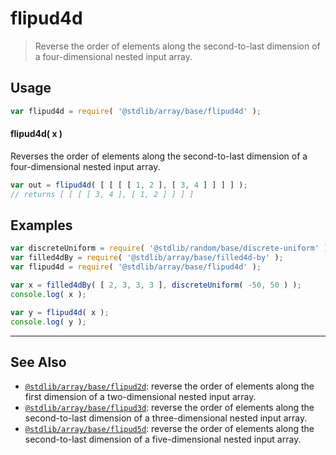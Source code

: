 <!--

@license Apache-2.0

Copyright (c) 2023 The Stdlib Authors.

Licensed under the Apache License, Version 2.0 (the "License");
you may not use this file except in compliance with the License.
You may obtain a copy of the License at

   http://www.apache.org/licenses/LICENSE-2.0

Unless required by applicable law or agreed to in writing, software
distributed under the License is distributed on an "AS IS" BASIS,
WITHOUT WARRANTIES OR CONDITIONS OF ANY KIND, either express or implied.
See the License for the specific language governing permissions and
limitations under the License.

-->

# flipud4d

> Reverse the order of elements along the second-to-last dimension of a four-dimensional nested input array.

<!-- Section to include introductory text. Make sure to keep an empty line after the intro `section` element and another before the `/section` close. -->

<section class="intro">

</section>

<!-- /.intro -->

<!-- Package usage documentation. -->

<section class="usage">

## Usage

```javascript
var flipud4d = require( '@stdlib/array/base/flipud4d' );
```

#### flipud4d( x )

Reverses the order of elements along the second-to-last dimension of a four-dimensional nested input array.

```javascript
var out = flipud4d( [ [ [ [ 1, 2 ], [ 3, 4 ] ] ] ] );
// returns [ [ [ [ 3, 4 ], [ 1, 2 ] ] ] ]
```

</section>

<!-- /.usage -->

<!-- Package usage notes. Make sure to keep an empty line after the `section` element and another before the `/section` close. -->

<section class="notes">

</section>

<!-- /.notes -->

<!-- Package usage examples. -->

<section class="examples">

## Examples

<!-- eslint no-undef: "error" -->

```javascript
var discreteUniform = require( '@stdlib/random/base/discrete-uniform' ).factory;
var filled4dBy = require( '@stdlib/array/base/filled4d-by' );
var flipud4d = require( '@stdlib/array/base/flipud4d' );

var x = filled4dBy( [ 2, 3, 3, 3 ], discreteUniform( -50, 50 ) );
console.log( x );

var y = flipud4d( x );
console.log( y );
```

</section>

<!-- /.examples -->

<!-- Section to include cited references. If references are included, add a horizontal rule *before* the section. Make sure to keep an empty line after the `section` element and another before the `/section` close. -->

<section class="references">

</section>

<!-- /.references -->

<!-- Section for related `stdlib` packages. Do not manually edit this section, as it is automatically populated. -->

<section class="related">

* * *

## See Also

-   <span class="package-name">[`@stdlib/array/base/flipud2d`][@stdlib/array/base/flipud2d]</span><span class="delimiter">: </span><span class="description">reverse the order of elements along the first dimension of a two-dimensional nested input array.</span>
-   <span class="package-name">[`@stdlib/array/base/flipud3d`][@stdlib/array/base/flipud3d]</span><span class="delimiter">: </span><span class="description">reverse the order of elements along the second-to-last dimension of a three-dimensional nested input array.</span>
-   <span class="package-name">[`@stdlib/array/base/flipud5d`][@stdlib/array/base/flipud5d]</span><span class="delimiter">: </span><span class="description">reverse the order of elements along the second-to-last dimension of a five-dimensional nested input array.</span>

</section>

<!-- /.related -->

<!-- Section for all links. Make sure to keep an empty line after the `section` element and another before the `/section` close. -->

<section class="links">

<!-- <related-links> -->

[@stdlib/array/base/flipud2d]: https://github.com/stdlib-js/array/tree/main/base/flipud2d

[@stdlib/array/base/flipud3d]: https://github.com/stdlib-js/array/tree/main/base/flipud3d

[@stdlib/array/base/flipud5d]: https://github.com/stdlib-js/array/tree/main/base/flipud5d

<!-- </related-links> -->

</section>

<!-- /.links -->
